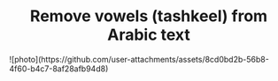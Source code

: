 <h1 style="text-align: center; font-weight: bold;">
  Remove vowels (tashkeel) from Arabic text
</h1>
![photo](https://github.com/user-attachments/assets/8cd0bd2b-56b8-4f60-b4c7-8af28afb94d8)
